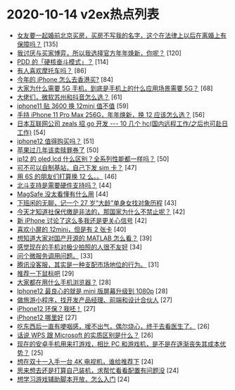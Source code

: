 # 2020-10-14 v2ex热点列表

+ [女友要一起婚前北京买房，买房不写我的名字，这个在法律上以后在离婚上有保障吗？](https://www.v2ex.com/t/714957#reply135) [135]
+ [我讨厌与买家博弈，所以我选择官方年年焕新，你呢？](https://www.v2ex.com/t/714716#reply120) [120]
+ [PDD 的「硬核奋斗模式」？](https://www.v2ex.com/t/714707#reply114) [114]
+ [有人喜欢摩托车吗？](https://www.v2ex.com/t/714836#reply86) [86]
+ [今年的 iPhone 怎么去香港买?](https://www.v2ex.com/t/714726#reply84) [84]
+ [大家为什么需要 5G 手机，到底是手机上的什么应用场景需要 5G？](https://www.v2ex.com/t/714793#reply68) [68]
+ [大佬们，微软苏州和抖音怎么选？](https://www.v2ex.com/t/714835#reply61) [61]
+ [iphone11 贴 3600 换 12mini 值不值](https://www.v2ex.com/t/714691#reply59) [59]
+ [手持 iPhone 11 Pro Max 256G，年年焕新，换 12 应该怎么选？](https://www.v2ex.com/t/714727#reply56) [56]
+ [日本互联网公司 zeals 招 go 开发 --- 10 几个 hc(国内远程工作/之后也可赴日工作)](https://www.v2ex.com/t/714812#reply54) [54]
+ [iphone12 值得购买吗？](https://www.v2ex.com/t/714688#reply51) [51]
+ [苹果过几年该卖赎罪券了](https://www.v2ex.com/t/714851#reply50) [50]
+ [ip12 的 oled,lcd 什么区别？全系列性能都一样吗？](https://www.v2ex.com/t/714711#reply50) [50]
+ [可不可以自制基站，自己下发 sim 卡？](https://www.v2ex.com/t/714823#reply47) [47]
+ [用 6S 的朋友们打算换 12 么。。](https://www.v2ex.com/t/714810#reply46) [46]
+ [北斗支持是需要硬件支持吗？](https://www.v2ex.com/t/714698#reply44) [44]
+ [MagSafe 没太看懂有什么用](https://www.v2ex.com/t/714740#reply44) [44]
+ [下班闲的无聊，记一个 27 岁“大龄”单身女找对象历程](https://www.v2ex.com/t/715009#reply43) [43]
+ [今天才知道社保代缴是非法的，那国家为什么不禁止呢？](https://www.v2ex.com/t/714909#reply42) [42]
+ [新 iPhone 讨论了这么多我还是更关心信号](https://www.v2ex.com/t/714704#reply42) [42]
+ [喜欢小屏的 12mini，但是有 2 张卡](https://www.v2ex.com/t/714855#reply40) [40]
+ [想知道大家对国产开源的 MATLAB 怎么看？](https://www.v2ex.com/t/714771#reply39) [39]
+ [感觉现在的手机对极少拍照的人很不友好](https://www.v2ex.com/t/714799#reply34) [34]
+ [问个微服务调用问题。](https://www.v2ex.com/t/714791#reply33) [33]
+ [腾讯没客服，其实是一种支配市场地位的行为。](https://www.v2ex.com/t/714748#reply31) [31]
+ [推荐一下鼠标吧](https://www.v2ex.com/t/714822#reply29) [29]
+ [大家都在用什么手机浏览器？](https://www.v2ex.com/t/714932#reply28) [28]
+ [Iphone12 最良心的就是 mini 版屏幕升级到 1080p](https://www.v2ex.com/t/714701#reply28) [28]
+ [做旅游小程序，找开发产品经理、前端和设计合伙人](https://www.v2ex.com/t/714779#reply27) [27]
+ [iPhone12 环保？我呸！](https://www.v2ex.com/t/714824#reply27) [27]
+ [iPhone12 哪里好](https://www.v2ex.com/t/714859#reply27) [27]
+ [吃东西后一直有哽咽感，嗳不出气，偶尔烧心，终于去看医生了。](https://www.v2ex.com/t/714865#reply26) [26]
+ [话说 WPS 跟 Microsoft 的实质区别是什么？](https://www.v2ex.com/t/714903#reply26) [26]
+ [现在的安卓手机用来打游戏，相比 PC 和游戏机，是不是在逐渐丧失其成本优势？](https://www.v2ex.com/t/714795#reply25) [25]
+ [想在双十一入手一台 4K 电视机，谁给推荐下](https://www.v2ex.com/t/714818#reply24) [24]
+ [思来想去还是打算自己装机，求帮忙看看配置有问题没](https://www.v2ex.com/t/714879#reply24) [24]
+ [想学习游戏辅助脚本开放，怎么入门](https://www.v2ex.com/t/714895#reply24) [24]
